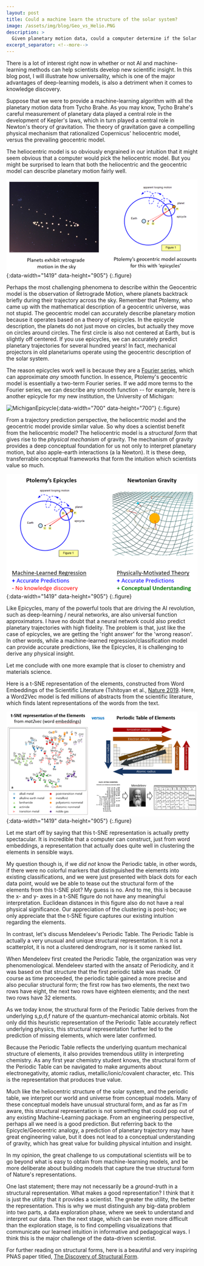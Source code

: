```yaml
---
layout: post
title: Could a machine learn the structure of the solar system?
image: /assets/img/blog/Geo_vs_Helio.PNG
description: >
  Given planetary motion data, could a computer determine if the Solar System was geocentric or heliocentric? 
excerpt_separator: <!--more-->
---
```


There is a lot of interest right now in whether or not AI and machine-learning methods can help scientists develop new scientific insight. In this blog post, I will illustrate how universality, which is one of the major advantages of deep-learning models, is also a detriment when it comes to knowledge discovery. 

Suppose that we were to provide a machine-learning algorithm with all the planetary motion data from Tycho Brahe. As you may know, Tycho Brahe's careful measurement of planetary data played a central role in the development of Kepler's laws, which in turn played a central role in Newton's theory of gravitation. The theory of gravitation gave a compelling physical mechanism that rationalized Copernicus' heliocentric model, versus the prevailing geocentric model. 

The heliocentric model is so obviously engrained in our intuition that it might seem obvious that a computer would pick the heliocentric model. But you might be surprised to learn that both the heliocentric and the geocentric model can describe planetary motion fairly well. 

![Retrograde Motion](/assets/img/blog/Retrograde.PNG){:data-width="1419" data-height="905"}
{:.figure}

Perhaps the most challenging phenomena to describe within the Geocentric model is the observation of Retrograde Motion, where planets backtrack briefly during their trajectory across the sky. Remember that Ptolemy, who came up with the mathematical description of a geocentric universe, was not stupid. The geocentric model can accurately describe planetary motion because it operates based on a theory of epicycles. In the epicycle description, the planets do not just move on circles, but actually they move on circles around circles. The first circle is also not centered at Earth, but is slightly off centered. If you use epicycles, we can accurately predict planetary trajectories for several hundred years! In fact, mechanical projectors in old planetariums operate using the geocentric description of the solar system. 

The reason epicycles work well is because they are a [Fourier series](https://en.wikipedia.org/wiki/Deferent_and_epicycle), which can approximate *any* smooth function. In essence, Ptolemy's geocentric model is essentially a two-term Fourier series. If we add more terms to the Fourier series, we can describe any smooth function -- for example, here is another epicycle for my new institution, the University of Michigan: 

![MichiganEpicycle](https://media.giphy.com/media/kEd462ltfjjQ7b0Mvv/giphy.gif){:data-width="700" data-height="700"}
{:.figure}

From a trajectory prediction perspective, the heliocentric model and the geocentric model provide similar value. So why does a scientist benefit from the heliocentric model? The heliocentric model is a *structural form* that gives rise to the *physical mechanism* of gravity. The mechanism of gravity provides a deep conceptual foundation for us not only to interpret planetary motion, but also apple-earth interactions (a la Newton). It is these deep, transferrable conceptual frameworks that form the intuition which scientists value so much. 

![Ptolemy_vs_newton](/assets/img/blog/Ptolemy_vs_newton.PNG){:data-width="1419" data-height="905"}
{:.figure}

Like Epicycles, many of the powerful tools that are driving the AI revolution, such as deep-learning / neural networks, are also universal function approximators. I have no doubt that a neural network could also predict planetary trajectories with high fidelity. The problem is that, just like the case of epicycles, we are getting the 'right answer' for the 'wrong reason'. In other words, while a machine-learned regression/classification model can provide accurate predictions, like the Epicycles, it is challenging to derive any physical insight. 

Let me conclude with one more example that is closer to chemistry and materials science. 

Here is a t-SNE representation of the elements, constructed from Word Embeddings of the Scientific Literature (Tshitoyan et al., [Nature 2019](https://www.nature.com/articles/s41586-019-1335-8). Here, a Word2Vec model is fed millions of abstracts from the scientific literature, which finds latent representations of the words from the text. 

![PeriodicTable](/assets/img/blog/periodic_tnse-vs-mendeleev.PNG){:data-width="1419" data-height="905"}
{:.figure}


Let me start off by saying that this t-SNE representation is actually pretty spectacular. It is incredible that a computer can construct, just from word embeddings, a representation that actually does quite well in clustering the elements in sensible ways. 

My question though is, if we *did not* know the Periodic table, in other words, if there were no colorful markers that distinguished the elements into existing classifications, and we were just presented with black dots for each data point, would we be able to tease out the structural form of the elements from this t-SNE plot? My guess is no. And to me, this is because the x- and y- axes in a t-SNE figure do not have any meaningful interpretation. Euclidean distances in this figure also do not have a real physical significance. Our appreciation of the clustering is post-hoc; we only appreciate that the t-SNE figure captures our existing intuition regarding the elements. 

In contrast, let's discuss Mendeleev's Periodic Table. The Periodic Table is actually a very unusual and unique structural representation. It is not a scatterplot, it is not a clustered dendrogram, nor is it some ranked list. 

When Mendeleev first created the Periodic Table, the organization was very phenomenological. Mendeleev started with the ansatz of Periodicity, and it was based on that structure that the first periodic table was made. Of course as time proceeded, the periodic table gained a more precise and also peculiar structural form; the first row has two elements, the next two rows have eight, the next two rows have eighteen elements; and the next two rows have 32 elements. 

As we today know, the structural form of the Periodic Table derives from the underlying s,p,d,f nature of the quantum-mechanical atomic orbitals. Not only did this heuristic representation of the Periodic Table accurately reflect underlying physics, this structural representation further led to the prediction of missing elements, which were later confirmed. 

Because the Periodic Table reflects the underlying quantum mechanical structure of elements, it also provides tremendous utility in interpreting chemistry. As any first year chemistry student knows, the structural form of the Periodic Table can be navigated to make arguments about electronegativity, atomic radius, metallic/ionic/covalent character, etc. This is the representation that produces true value. 

Much like the heliocentric structure of the solar system, and the periodic table, we interpret our world and universe from conceptual models. Many of these conceptual models have unusual structural form, and as far as I'm aware, this structural representation is not something that could pop out of any existing Machine-Learning package. From an engineering perspective, perhaps all we need is a good prediction. But referring back to the Epicycle/Geocentric analogy, a prediction of planetary trajectory may have great engineering value, but it does not lead to a conceptual understanding of gravity, which has great value for building physical intuition and insight. 

In my opinion, the great challenge to us computational scientists will be to go beyond what is easy to obtain from machine-learning models, and be more deliberate about building models that capture the true structural form of Nature's representations. 

One last statement; there may not necessarily be a *ground-truth* in a structural representation. What makes a good representation? I think that it is just the utility that it provides a scientist. The greater the utility, the better the representation. This is why we must distinguish any big-data problem into two parts, a data exploration phase, where we seek to understand and interpret our data. Then the next stage, which can be even more difficult than the exploration stage, is to find compelling visualizations that communicate our learned intuition in informative and pedagogical ways. I think this is the major challenge of the data-driven scientist. 

For further reading on structural forms, here is a beautiful and very inspiring PNAS paper titled, [The Discovery of Structural Form](https://www.pnas.org/content/105/31/10687). 